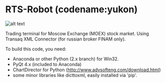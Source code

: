 # RTS-Robot (codename:yukon)

![alt text](https://smart-lab.ru/uploads/images/00/06/01/2018/01/06/db99e5.png)

Trading terminal for Moscow Exchange (MOEX) stock market.
Using Transaq XML Connector (for russian broker FINAM only).

To build this code, you need:

- Anaconda or other Python (2.x branch) for Win32.
- PyQt 4.x (included to Anaconda)
- ChartDirector for Python (http://www.advsofteng.com/download.html)
- some minor libraries like dicttoxml, easily installed via 'pip'.

